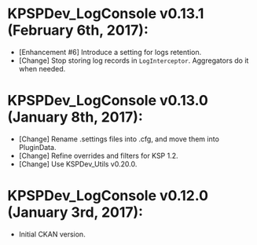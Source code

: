# KPSPDev_LogConsole v0.13.1 (February 6th, 2017):
* [Enhancement #6] Introduce a setting for logs retention.
* [Change] Stop storing log records in `LogInterceptor`. Aggregators do it when needed.

# KPSPDev_LogConsole v0.13.0 (January 8th, 2017):
* [Change] Rename .settings files into .cfg, and move them into PluginData.
* [Change] Refine overrides and filters for KSP 1.2.
* [Change] Use KSPDev_Utils v0.20.0.

# KPSPDev_LogConsole v0.12.0 (January 3rd, 2017):
* Initial CKAN version.
